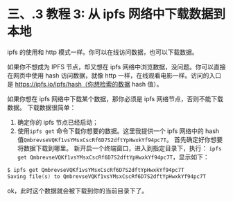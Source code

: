 # 三、.3 教程 3: 从 ipfs 网络中下载数据到本地

ipfs 的使用和 http 模式一样。你可以在线访问数据，也可以下载数据。

如果你不想成为 IPFS 节点，却又想在 ipfs 网络中浏览数据，没问题。你可以直接在网页中使用 hash 访问数据，就像 http 一样，在线观看电影一样。访问的入口是 https://ipfs.io/ipfs/hash（你想检索的数据 hash 值）。

如果你想在 ipfs 网络中下载某个数据，那你必须是 ipfs 网络节点，否则不能下载数据。 下载数据很简单：

1.  确定你的 ipfs 节点已经启动；
2.  使用`ipfs get` 命令下载你想要的数据。这里我提供一个 ipfs 网络中的 hash 值`QmbrevseVQKf1vsYMsxCscRf6D7S2dftYpHwxkYf94pc7T`。 首先确定好你想要将数据下载到哪里。 新开启一个终端窗口，进入到指定目录下，执行： `ipfs get QmbrevseVQKf1vsYMsxCscRf6D7S2dftYpHwxkYf94pc7T`，显示如下：

```go
$ ipfs get QmbrevseVQKf1vsYMsxCscRf6D7S2dftYpHwxkYf94pc7T
Saving file(s) to QmbrevseVQKf1vsYMsxCscRf6D7S2dftYpHwxkYf94pc7T
```

ok，此时这个数据就会被下载到你的当前目录下了。